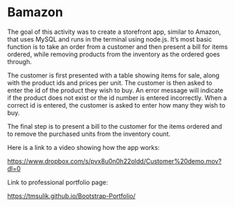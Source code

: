 # Bamazon

The goal of this activity was to create a storefront app, similar to Amazon, that uses MySQL and runs in the terminal using node.js. It’s most basic function is to take an order from a customer and then present a bill for items ordered, while removing products from the inventory as the ordered goes through. 

The customer is first presented with a table showing items for sale, along with the product ids and prices per unit. The customer is then asked to enter the id of the product they wish to buy. An error message will indicate if the product does not exist or the id number is entered incorrectly. When a correct id is entered, the customer is asked to enter how many they wish to buy.

The final step is to present a bill to the customer for the items ordered and to remove the purchased units from the inventory count.  

Here is a link to a video showing how the app works:

https://www.dropbox.com/s/pvx8u0n0h22oldd/Customer%20demo.mov?dl=0

Link to professional portfolio page:

https://tmsulik.github.io/Bootstrap-Portfolio/




